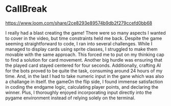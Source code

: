 # CallBreak

https://www.loom.com/share/2ce8293e89574b9db2f279ccefd0bb68

I really had a blast creating the game! There were so many aspects I wanted to cover in the video, but time constraints held me back. Despite the game seeming straightforward to code, I ran into several challenges. While I managed to display cards using sprite classes, I struggled to make them movable with the same approach. This forced me to put on my thinking cap to find a solution for card movement. Another big hurdle was ensuring that the played card stayed centered for four seconds. Additionally, crafting AI for the bots proved to be quite the task, consuming around 24 hours of my time. And, in the last I had to take numeric input in the gane which was also a challange in itself. the gameOn the flip side, I found immense satisfaction in coding the endgame logic, calculating player points, and declaring the winner. Plus, I thoroughly enjoyed incorporating input directly into the pygame environment instead of relying solely on the terminal.

